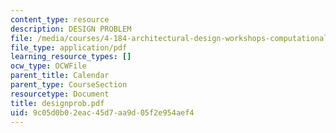 ```yaml
---
content_type: resource
description: DESIGN PROBLEM
file: /media/courses/4-184-architectural-design-workshops-computational-design-for-housing-spring-2002/9c05d0b02eac45d7aa9d05f2e954aef4_designprob.pdf
file_type: application/pdf
learning_resource_types: []
ocw_type: OCWFile
parent_title: Calendar
parent_type: CourseSection
resourcetype: Document
title: designprob.pdf
uid: 9c05d0b0-2eac-45d7-aa9d-05f2e954aef4
---
```

